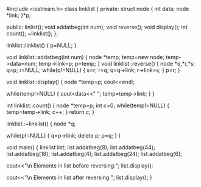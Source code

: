 #include <iostream.h>
class linklist
{
private:
struct node
{
int data;
node *link;
}*p;

public:
linlist();
void addatbeg(int num);
void reverse();
void display();
int count();
~linklist();
};

linklist::linklist()
{
p=NULL;
}

void linklist::addatbeg(int num)
{
node *temp;
temp=new node;
temp->data=num;
temp->link=p;
p=temp;
}
void linklist::reverse()
{
node *q,*r,*s;
q=p;
r=NULL;
while(q!=NULL)
{
s=r;
r=q;
q=q->link;
r->link=s;
}
p=r;
}

void linklist::display()
{
node *temp=p;
cout<<endl;

while(temp!=NULL)
{
cout<<temp->data<<" "; 
temp=temp->link;
}
}

int linklist::count()
{
node *temp=p;
int c=0;
while(temp!=NULL)
{
temp=temp->link;
c++;
}
return c;
}

linklist::~linklist()
{
node *q;

while(p!=NULL)
{
q=p->link;
delete p;
p=q;
}
}

void main()
{
linklist list;
list.addatbeg(8);
list.addatbeg(44);
list.addatbeg(18);
list.addatbeg(4);
list.addatbeg(24);
list.addatbeg(6);

cout<<"\n Elements in list before reversing:";
list.display();

cout<<"\n Elements in list after reversing:";
list.display();
}
